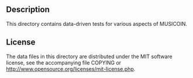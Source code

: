 Description
------------

This directory contains data-driven tests for various aspects of MUSICOIN.

License
--------

The data files in this directory are distributed under the MIT software
license, see the accompanying file COPYING or
http://www.opensource.org/licenses/mit-license.php.

